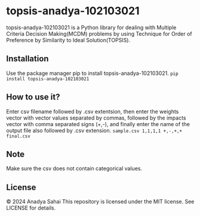 # topsis-anadya-102103021
topsis-anadya-102103021 is a Python library for dealing with Multiple Criteria Decision Making(MCDM) problems by using Technique for Order of Preference by Similarity to Ideal Solution(TOPSIS).
## Installation
Use the package manager pip to install topsis-anadya-102103021.
```pip install topsis-anadya-102103021```

## How to use it?
Enter csv filename followed by .csv extentsion, then enter the weights vector with vector values separated by commas, followed by the impacts vector with comma separated signs (+,-), and finally enter the name of the output file also followed by .csv extension.
```sample.csv 1,1,1,1 +,-,+,+ final.csv```

## Note
Make sure the csv does not contain categorical values.

## License

© 2024 Anadya Sahai
This repository is licensed under the MIT license. See LICENSE for details.
